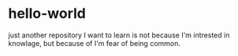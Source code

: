 # hello-world
just another repository
I want to learn is not because I'm intrested in knowlage, but because of I'm fear of being common. 
